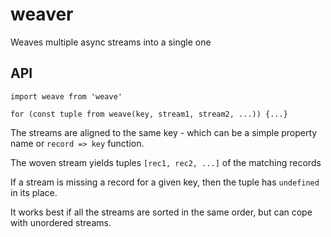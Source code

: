 # weaver
Weaves multiple async streams into a single one

## API
```
import weave from 'weave'

for (const tuple from weave(key, stream1, stream2, ...)) {...}
```

The streams are aligned to the same key - which can be a simple property name or `record => key` function.

The woven stream yields tuples `[rec1, rec2, ...]` of the matching records

If a stream is missing a record for a given key, then the tuple has `undefined` in its place.

It works best if all the streams are sorted in the same order, but can cope with unordered streams.
